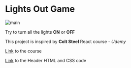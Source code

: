 # Lights Out Game

![main](https://res.cloudinary.com/ddjb3qdew/image/upload/v1640621737/Light_Out_ssqf3d.png)

Try to turn all the lights **ON** or **OFF**

This project is inspired by **Colt Steel** React course - *Udemy*

[Link](https://www.udemy.com/course/modern-react-bootcamp) to the course

[Link](https://codepen.io/Trinca/pen/NAvpWa) to the Header HTML and CSS code
